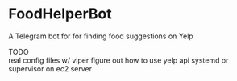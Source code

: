 # FoodHelperBot

A Telegram bot for for finding food suggestions on Yelp

TODO  
real config files w/ viper
figure out how to use yelp api
systemd or supervisor on ec2 server